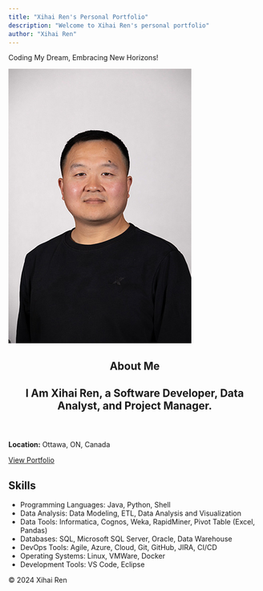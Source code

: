 ```yaml
---
title: "Xihai Ren's Personal Portfolio"
description: "Welcome to Xihai Ren's personal portfolio"
author: "Xihai Ren"
---
```


<!-- Brand Section -->
<div class="brand-container">
    <p class="motivation-quote">Coding My Dream, Embracing New Horizons!</p>
</div>

<!-- Main Content -->
<div class="main-content">
  <div class="content-main-flex">
    <aside class="content-aside">
      <img src="assets/images/Xihai.jpg" alt="Xihai Ren Photo">
    </aside>
    <section class="introduction">
      <header class="personal-info">
        <h1>About Me</h1>
        <h2>I Am <span class="highlight">Xihai Ren</span>, a Software Developer, Data Analyst, and Project Manager.</h2>
      </header>
      <div class="personal-details">
        <p><strong>Location:</strong> Ottawa, ON, Canada</p>
      </div>
      <a href="projects/academic_projects" class="button">View Portfolio</a>
    </section>
  </div>
  
  <!-- Skills Section -->
  <section class="skills">
    <h2>Skills</h2>
    <ul>
      <li>Programming Languages: Java, Python, Shell</li>
      <li>Data Analysis: Data Modeling, ETL, Data Analysis and Visualization</li>
      <li>Data Tools: Informatica, Cognos, Weka, RapidMiner, Pivot Table (Excel, Pandas)</li>
      <li>Databases: SQL, Microsoft SQL Server, Oracle, Data Warehouse</li>
      <li>DevOps Tools: Agile, Azure, Cloud, Git, GitHub, JIRA, CI/CD</li>
      <li>Operating Systems: Linux, VMWare, Docker</li>
      <li>Development Tools: VS Code, Eclipse</li>
    </ul>
  </section>
</div>

<!-- Footer Section -->
<footer>
  <p>&copy; 2024 Xihai Ren</p>
</footer>